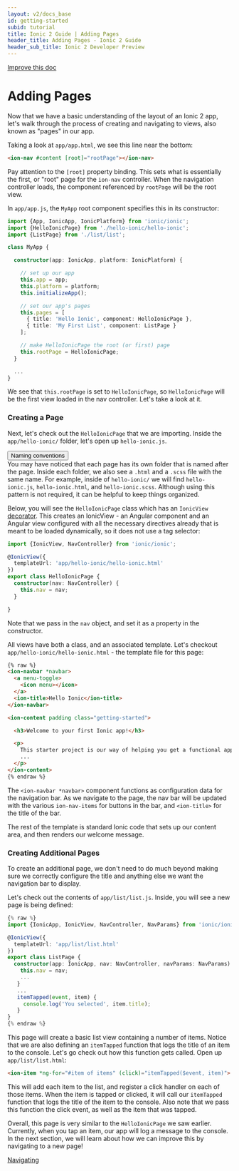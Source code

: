 ```yaml
---
layout: v2/docs_base
id: getting-started
subid: tutorial
title: Ionic 2 Guide | Adding Pages
header_title: Adding Pages - Ionic 2 Guide
header_sub_title: Ionic 2 Developer Preview
---
```

<div class="improve-docs">
  <a href='https://github.com/driftyco/ionic-site/edit/ionic2/docs/v2/guide/adding-pages/index.md'>
    Improve this doc
  </a>
</div>

<h1 class="title">Adding Pages</h1>


Now that we have a basic understanding of the layout of an Ionic 2 app, let's walk through the process of
creating and navigating to views, also known as "pages" in our app.

Taking a look at `app/app.html`, we see this line near the bottom:

```html
<ion-nav #content [root]="rootPage"></ion-nav>
```

Pay attention to the `[root]` property binding. This sets what is essentially the
first, or "root" page for the `ion-nav` controller. When the navigation controller loads, the component referenced by `rootPage` will be the root view.

In `app/app.js`, the `MyApp` root component specifies this in its constructor:

```ts
import {App, IonicApp, IonicPlatform} from 'ionic/ionic';
import {HelloIonicPage} from './hello-ionic/hello-ionic';
import {ListPage} from './list/list';

class MyApp {

  constructor(app: IonicApp, platform: IonicPlatform) {

    // set up our app
    this.app = app;
    this.platform = platform;
    this.initializeApp();

    // set our app's pages
    this.pages = [
      { title: 'Hello Ionic', component: HelloIonicPage },
      { title: 'My First List', component: ListPage }
    ];

    // make HelloIonicPage the root (or first) page
    this.rootPage = HelloIonicPage;
  }

  ...
}

```

We see that `this.rootPage` is set to `HelloIonicPage`, so `HelloIonicPage` will be the first view loaded in the nav controller. Let's take a look at it.

### Creating a Page

Next, let's check out the `HelloIonicPage` that we are importing. Inside the `app/hello-ionic/` folder, let's open up `hello-ionic.js`.

<button type="button" class="btn btn-primary btn-sm" data-toggle="collapse" data-target="#naming-conventions">
  Naming conventions
</button>

<div id="naming-conventions" class="collapse well">
You may have noticed that each page has its own folder that is named after the page. Inside each folder, we also see a <code>.html</code> and a <code>.scss</code> file with the same name. For example, inside of <code>hello-ionic/</code> we will find <code>hello-ionic.js</code>, <code>hello-ionic.html</code>, and <code>hello-ionic.scss</code>. Although using this pattern is not required, it can be helpful to keep things organized.
</div>
 

Below, you will see the `HelloIonicPage` class which has an `IonicView` [decorator](../../../resources/what-is/#decorators). This creates an IonicView - an Angular component and an Angular view configured with all the necessary directives already that is meant to be loaded dynamically, so it does not use a tag selector:

```ts
import {IonicView, NavController} from 'ionic/ionic';

@IonicView({
  templateUrl: 'app/hello-ionic/hello-ionic.html'
})
export class HelloIonicPage {
  constructor(nav: NavController) {
    this.nav = nav;
  }

}
```

Note that we pass in the `nav` object, and set it as a property in the constructor.

All views have both a class, and an associated template. Let's checkout `app/hello-ionic/hello-ionic.html` - the template file for this page:

```html
{% raw %}
<ion-navbar *navbar>
  <a menu-toggle>
    <icon menu></icon>
  </a>
  <ion-title>Hello Ionic</ion-title>
</ion-navbar>

<ion-content padding class="getting-started">

  <h3>Welcome to your first Ionic app!</h3>

  <p>
    This starter project is our way of helping you get a functional app running in record time.
    ...
  </p>
</ion-content>
{% endraw %}
```

The `<ion-navbar *navbar>` component functions as configuration
data for the navigation bar. As we navigate to the page, the nav bar will be updated with the
various `ion-nav-items` for buttons in the bar, and `<ion-title>` for the title of the bar.

The rest of the template is standard Ionic code that sets up our content area, and then
renders our welcome message.

### Creating Additional Pages

To create an additional page, we don't need to do much beyond making sure we correctly configure the title and anything else we want the navigation bar to display.

Let's check out the contents of `app/list/list.js`. Inside, you will see a new page is being defined:

```ts
{% raw %}
import {IonicApp, IonicView, NavController, NavParams} from 'ionic/ionic';

@IonicView({
  templateUrl: 'app/list/list.html'
})
export class ListPage {
  constructor(app: IonicApp, nav: NavController, navParams: NavParams) {
    this.nav = nav;
    ...
   }
   ...
   itemTapped(event, item) {
     console.log('You selected', item.title);
   }
}
{% endraw %}
```

This page will create a basic list view containing a number of items. Notice that we are also defining an `itemTapped` function that logs the title of an item to the console. Let's go check out how this function gets called. Open up `app/list/list.html`:

```html
<ion-item *ng-for="#item of items" (click)="itemTapped($event, item)">
```

This will add each item to the list, and register a click handler on each of those items. When the item is tapped or clicked, it will call our `itemTapped` function that logs the title of the item to the console. Also note that we pass this function the click event, as well as the item that was tapped.

Overall, this page is very similar to the `HelloIonicPage` we saw earlier. Currently, when you tap an item, our app will log a message to the console. In the next section, we will learn about how we can improve this by navigating to a new page!

<a href="../navigation/" class="btn btn-primary">Navigating</a>
